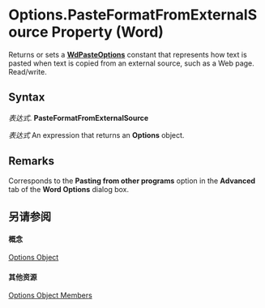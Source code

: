 
# Options.PasteFormatFromExternalSource Property (Word)

Returns or sets a  **[WdPasteOptions](a5c03792-5662-9fa0-1c77-cb7c77cd32b2.md)** constant that represents how text is pasted when text is copied from an external source, such as a Web page. Read/write.


## Syntax

 _表达式_. **PasteFormatFromExternalSource**

 _表达式_ An expression that returns an **Options** object.


## Remarks

Corresponds to the  **Pasting from other programs** option in the **Advanced** tab of the **Word Options** dialog box.


## 另请参阅


#### 概念


[Options Object](873b7b99-3fe1-fd89-9ece-a9355cb827dc.md)
#### 其他资源


[Options Object Members](http://msdn.microsoft.com/library/76cd9dfe-6bbb-4c3d-0bfc-79a62bedd15e%28Office.15%29.aspx)